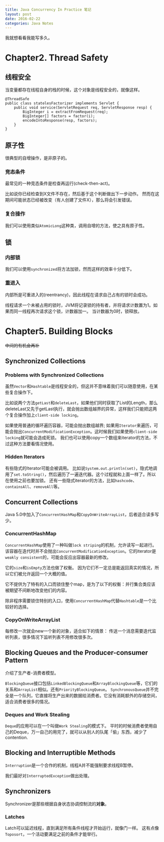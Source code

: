 ```yaml
---
title: Java Concurrency In Practice 笔记
layout: post
date: 2016-02-22
categories: Java Notes
---
```


我就想看看我能写多久。


# Chapter2. Thread Safety

## 线程安全

当变量都存在线程自身的栈的时候，这个对象是线程安全的，就像这样。

```
@ThreadSafe
public class statelesFactorizer implements Servlet {
    public void service(ServletRequest req, ServletResponse resp) {
        BigInteger i = extractFromRequest(req);
        BigInteger[] factors = factor(i);
        encodeIntoResponse(resp, factors);
    }
}
```
## 原子性

很典型的自增操作，是非原子的。

### 竞态条件

最常见的一种竞态条件是检查再运行(check-then-act)。

比如说你已经检查到X文件不存在，然后基于这个判断做出下一步动作。
然而在这期间可能状态已经被改变（有人创建了文件X），那么将会引发错误。

### 复合操作

我们可以使用类似`AtomicLong`这种类，调用自增的方法，使之具有原子性。

## 锁


### 内部锁

我们可以使用`synchronized`将方法加锁，然而这样的效率十分低下。

### 重进入

内部所是可重进入的(reentrancy)，因此线程在请求自己占有的锁时会成功。

线程请求一个未被占用的锁时，JVM将记录锁的持有者，并将请求计数置为1。如果而同一线程再次请求这个锁，计数器加一。
当计数器为0时，锁释放。


# Chapter5. Building Blocks
<s>中间的有机会再补</s>

## Synchronized Collections

### Problems with Synchronized Collections

虽然`Vector`和`Hashtable`是线程安全的，但这并不意味着我们可以随意使用，在某些复合操作下。

比如说两个方法`getLast`和`deleteLast`，如果他们同时获取了List的Length，那么deleteLast又先于getLast执行，就会抛出数组越界的异常，这样我们只能把这两个复合操作加上`client-side locking`。

如果使用普通的循环遍历容器，可能会抛出数组越界; 如果用`Iterator`来遍历，可能会抛出`ConcurrentModificationException`。这时候我们如果使用`client-side locking`就可能会造成死锁。
我们也可以使用copy一个数组来iterator的方法，不过这种方法要看情况使用。

### Hidden Iterators

有些隐式的Iterator可能会被调用。
比如说`System.out.println(set)`，隐式地调用了`set.toString()`，然后遍历了一遍迭代器。这个过程就和上面一样了。所以在使用之前也要加锁。
还有一些隐式iterator的方法，比如`hashcode`、`containsAll`、`removeAll`等。

## Concurrent Collections

Java 5.0中加入了`ConcurrentHashMap`和`CopyOnWriteArrayList`，后者适合读多写少。

### ConcurrentHashMap

`ConcurrentHashMap`使用了一种叫做`lock striping`的机制，允许读写一起进行。
该容器在迭代时并不会抛出`ConcurrentModificationException`。它的iterator是`weakly consistent`的，可能会反应出容器最新的修改。

它的`size`和`isEmpty`方法也做了权衡。
因为它们不一定总是能返回真实的情况，所以它们被允许返回一个大概的值。

它不提供为了特有的入口而锁住整个map，是为了以下的权衡：并行集合类应该被期望不间断地改变他们的内容。

除非程序需要锁住特别的入口，使用`ConcurrentHashMap`代替`Hashtable`是一个比较好的选择。

### CopyOnWriteArrayList

每修改一次就会new一个新的对象，适合如下的情景：
传送一个消息需要迭代监听列表，很多情况下监听列表不用修改很多次。

## Blocking Queues and the Producer-consumer Pattern

介绍了生产者-消费者模型。

`BlockingQueue`接口包括`LinkedBlockingQueue`和`ArrayBlockingQueue`等，它们的关系和`ArrayList`相似。还有`PriorityBlockingQueue`。
`SynchronousQueue`并不完全是一个队列，它直接将生产出来的数据给消费者。它没有消耗额外的存储空间，适合消费者很多的情况。
 
 ### Deques and Work Stealing
 
 `Deque`的应用可以在一个叫做`Work Stealing`的模式下。
 平时的时候消费者使用自己的Deque，万一自己的用完了，就可以从别人的队尾「偷」东西，减少了contention.
 
 ## Blocking and Interruptible Methods
 
 `Interruption`是一个合作的机制，线程A并不能强制要求线程B暂停。
 
 我们最好对`InterruptedException`做出处理。
 
 ## Synchronizers
 
 Synchronizer是那些根据自身状态协调控制流的**对象**。

### Latches

Latch可以延迟线程，直到满足所有条件线程才开始运行，就像门一样。
这有点像`Toposort`，一个活动要满足之前的条件才能举行。 
